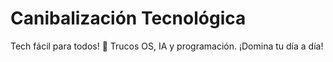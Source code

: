 # Canibalización Tecnológica

Tech fácil para todos! 🚀 Trucos OS, IA y programación. ¡Domina tu día a día!
